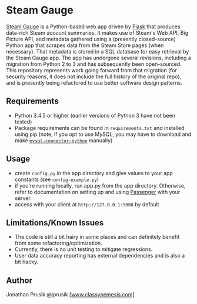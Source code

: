 Steam Gauge
===========
[Steam Gauge](https://www.mysteamgauge.com) is a Python-based web app driven by [Flask](http://flask.pocoo.org/) that produces data-rich Steam account summaries. It makes use of Steam's Web API, Big Picture API, and metadata gathered using a (presently closed-source) Python app that scrapes data from the Steam Store pages (when necessary). That metadata is stored in a SQL database for easy retrieval by the Steam Gauge app. The app has undergone several revisions, including a migration from Python 2 to 3 and has subsequently been open-sourced. This repository represents work going forward from that migration (for security reasons, it does not include the full history of the original repo), and is presently being refactored to use better software design patterns.


Requirements
------------
- Python 3.4.5 or higher (earlier versions of Python 3 have not been tested)
- Package requirements can be found in `requirements.txt` and installed using pip (note, if you opt to use MySQL, you may have to download and make [`mysql-connector-python`](https://dev.mysql.com/downloads/connector/python/) manually)


Usage
-----
- create `config.py` in the app directory and give values to your app constants (see `config-example.py`)
- if you're running locally, run app.py from the app directory. Otherwise, refer to documentation on setting up and using [Passenger](https://www.phusionpassenger.com/) with your server.
- access with your client at `http://127.0.0.1:5000` by default


Limitations/Known Issues
------------------------
- The code is still a bit hairy in some places and can definitely benefit from some refactoring/optimization.
- Currently, there is no unit testing to mitigate regressions.
- User data accuracy reporting has external dependencies and is also a bit hacky.


Author
------
Jonathan Prusik @jprusik [www.classynemesis.com]

